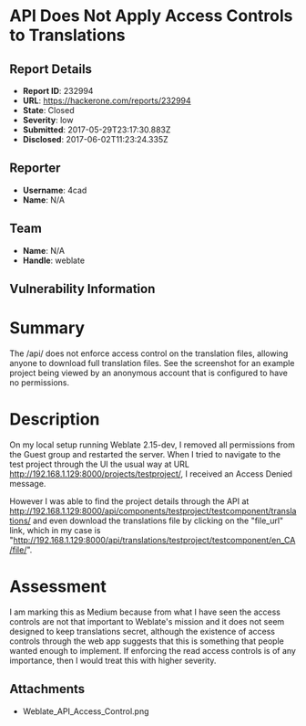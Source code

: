 # API Does Not Apply Access Controls to Translations

## Report Details
- **Report ID**: 232994
- **URL**: https://hackerone.com/reports/232994
- **State**: Closed
- **Severity**: low
- **Submitted**: 2017-05-29T23:17:30.883Z
- **Disclosed**: 2017-06-02T11:23:24.335Z

## Reporter
- **Username**: 4cad
- **Name**: N/A

## Team
- **Name**: N/A
- **Handle**: weblate

## Vulnerability Information
Summary
=======

The /api/ does not enforce access control on the translation files, allowing anyone to download full translation files. See the screenshot for an example project being viewed by an anonymous account that is configured to have no permissions.

Description
=======
On my local setup running Weblate 2.15-dev, I removed all permissions from the Guest group and restarted the server. When I tried to navigate to the test project through the UI the usual way at URL http://192.168.1.129:8000/projects/testproject/, I received an Access Denied message.

However I was able to find the project details through the API at http://192.168.1.129:8000/api/components/testproject/testcomponent/translations/ and even download the translations file by clicking on the "file_url" link, which in my case is "http://192.168.1.129:8000/api/translations/testproject/testcomponent/en_CA/file/".

Assessment
=======
I am marking this as Medium because from what I have seen the access controls are not that important to Weblate's mission and it does not seem designed to keep translations secret, although the existence of access controls through the web app suggests that this is something that people wanted enough to implement. If enforcing the read access controls is of any importance, then I would treat this with higher severity.

## Attachments
- Weblate_API_Access_Control.png
